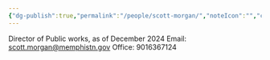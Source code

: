 ```yaml
---
{"dg-publish":true,"permalink":"/people/scott-morgan/","noteIcon":"","created":"2025-07-07T14:23:46.441-05:00"}
---
```


Director of Public works, as of December 2024
Email: scott.morgan@memphistn.gov
Office: 9016367124